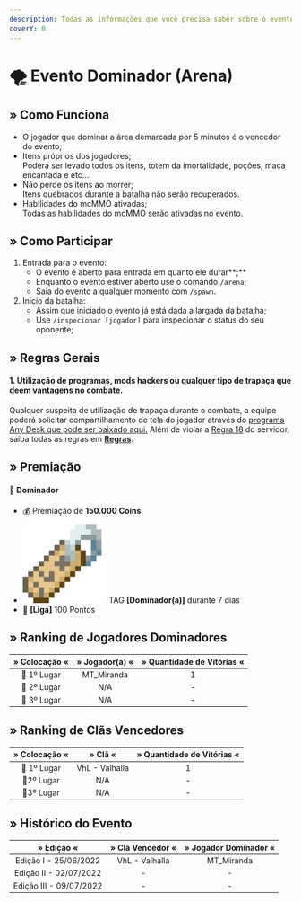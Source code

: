 ```yaml
---
description: Todas as informações que você precisa saber sobre o evento semanal Dominador.
coverY: 0
---
```


# 🌪 Evento Dominador (Arena)

## » Como Funciona

* O jogador que dominar a área demarcada por 5 minutos é o vencedor do evento;
* Itens próprios dos jogadores;\
  Poderá ser levado todos os itens, totem da imortalidade, poções, maça encantada e etc...
* Não perde os itens ao morrer;\
  Itens quebrados durante a batalha não serão recuperados.
* Habilidades do mcMMO ativadas;\
  Todas as habilidades do mcMMO serão ativadas no evento.

## » Como Participar

1. Entrada para o evento:
   * O evento é aberto para entrada em quanto ele durar**;**
   * Enquanto o evento estiver aberto use o comando `/arena`;
   * Saia do evento a qualquer momento com `/spawn`.
2. Inicio da batalha:
   * Assim que iniciado o evento já está dada a largada da batalha;
   * Use `/inspecionar [jogador]` para inspecionar o status do seu oponente;

## » Regras Gerais

#### **1. Utilização de programas, mods hackers ou qualquer tipo de trapaça que deem vantagens no combate.**

Qualquer suspeita de utilização de trapaça durante o combate, a equipe poderá solicitar compartilhamento de tela do jogador através do [programa Any Desk que pode ser baixado aqui.](https://anydesk.com/pt/downloads) Além de violar a [Regra 18](https://wiki.rederevo.com/regras/jogabilidade#01-7) do servidor, saiba todas as regras em [**Regras**](../../regras/).

## » Premiação

#### 🥇 **Dominador**

* 💰 Premiação de **150.000 Coins**
* <img src="../../.gitbook/assets/image (14) (1).png" alt="" data-size="line"> TAG **\[Dominador(a)]** durante 7 dias
* 💎 **\[Liga]** 100 Pontos

## » Ranking de Jogadores Dominadores

| » Colocação « | » Jogador(a) « | » Quantidade de Vitórias « |
| :-----------: | :------------: | :------------------------: |
|  🥇 1º Lugar  |   MT\_Miranda  |              1             |
|  🥈 2º Lugar  |       N/A      |              -             |
|  🥉 3º Lugar  |       N/A      |              -             |

## » Ranking de Clãs Vencedores

| » Colocação « |     » Clã «    | » Quantidade de Vitórias « |
| :-----------: | :------------: | :------------------------: |
|  🥇 1º Lugar  | VhL - Valhalla |              1             |
|   🥈2º Lugar  |       N/A      |              -             |
|   🥉3º Lugar  |       N/A      |              -             |

## » Histórico do Evento

|        » Edição «       | » Clã Vencedor « | » Jogador Dominador « |
| :---------------------: | :--------------: | :-------------------: |
|  Edição I - 25/06/2022  |  VhL - Valhalla  |      MT\_Miranda      |
|  Edição II - 02/07/2022 |         -        |           -           |
| Edição III - 09/07/2022 |         -        |           -           |
